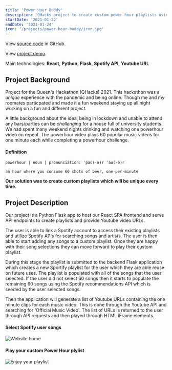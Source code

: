 ```yaml
---
title: 'Power Hour Buddy'
description: 'QHacks project to create custom power hour playlists using the Spotify API'
startDate: '2021-01-22'
endDate: '2021-01-24'
icon: '/projects/power-hour-buddy/icon.jpg'
---
```


View [source code](https://github.com/brianarthur/qhacks-21) in GitHub.

View [project demo](https://power-hour-buddy.herokuapp.com/).

Main technologies: **React**, **Python**, **Flask**, **Spotify API**, **Youtube URL**

## Project Background
Project for the Queen's Hackathon (QHacks) 2021. This hackathon was a *unique* experience with the pandemic and being online. Though me and my roomates particpated and made it a fun weekend staying up all night working on a fun and different project.

A little background about the idea, being in lockdown and unable to attend any bars/parties can be *challenging* for a house full of university students. We had spent many weekend nights drinking and watching one powerhour video on repeat. The powerhour video plays 60 popular music videos for one minute each while completing a powerhour challenge. 

#### Definition
`powerhour | noun | pronunciation: ˈpau̇(-ə)r ˈau̇(-ə)r`

`an hour where you consume 60 shots of beer, one-per-minute`

**Our solution was to create custom playlists which will be unique every time.**

## Project Description
Our project is a Python Flask app to host our React SPA frontend and serve API endpoints to create playlists and provide Youtube video URLs.

The user is able to link a Spotify account to access their existing playlists and utilize Spotify APIs for searching songs and artists. The user is then able to start adding any songs to a custom playlist. Once they are happy with their song selections they can move forward to play their custom playlist. 

During this stage the playlist is submitted to the backend Flask application which creates a new Sportify playlist for the user which they are able reuse on future uses. The playlist is populated with all of the songs that the user selected. If the user did not select 60 songs then it starts to populate the remaining 60 songs using the Spotify recommendations API which is seeded by the user selected songs.

Then the application will generate a list of Youtube URLs containing the one minute clips for each music video. This is done through the Youtube API and searching for 'Official Music Video'. The list of URLs is returned to the user through API requests and then played through HTML iFrame elements.

#### Select Spotify user songs
![Website home](/projects/power-hour-buddy/home.png)

#### Play your custom Power Hour plylist
![Enjoy your playlist](/projects/power-hour-buddy/playlist.png)
